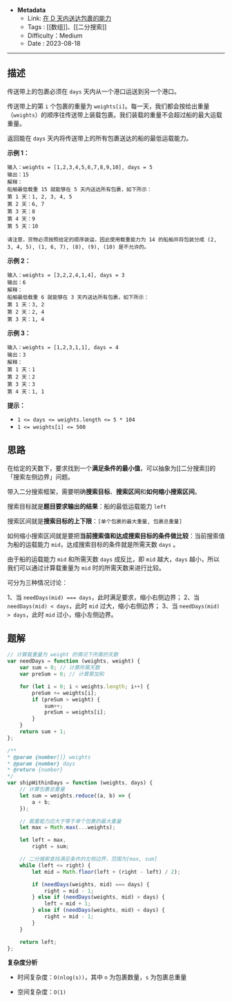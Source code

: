 - **Metadata**
	- Link:  [在 D 天内送达包裹的能力](https://leetcode.cn/problems/capacity-to-ship-packages-within-d-days/description/ "https://leetcode.cn/problems/capacity-to-ship-packages-within-d-days/description/")
	- Tags :  [[数组]]、[[二分搜索]]
	- Difficulty：Medium
	- Date : 2023-08-18
---
## 描述

传送带上的包裹必须在 `days` 天内从一个港口运送到另一个港口。

传送带上的第 `i` 个包裹的重量为 `weights[i]`。每一天，我们都会按给出重量（`weights`）的顺序往传送带上装载包裹。我们装载的重量不会超过船的最大运载重量。

返回能在 `days` 天内将传送带上的所有包裹送达的船的最低运载能力。

**示例 1：**

```
输入：weights = [1,2,3,4,5,6,7,8,9,10], days = 5
输出：15
解释：
船舶最低载重 15 就能够在 5 天内送达所有包裹，如下所示：
第 1 天：1, 2, 3, 4, 5
第 2 天：6, 7
第 3 天：8
第 4 天：9
第 5 天：10

请注意，货物必须按照给定的顺序装运，因此使用载重能力为 14 的船舶并将包装分成 (2, 3, 4, 5), (1, 6, 7), (8), (9), (10) 是不允许的。 
```

**示例 2：**

```
输入：weights = [3,2,2,4,1,4], days = 3
输出：6
解释：
船舶最低载重 6 就能够在 3 天内送达所有包裹，如下所示：
第 1 天：3, 2
第 2 天：2, 4
第 3 天：1, 4
```

**示例 3：**

```
输入：weights = [1,2,3,1,1], days = 4
输出：3
解释：
第 1 天：1
第 2 天：2
第 3 天：3
第 4 天：1, 1
```

**提示：**

- `1 <= days <= weights.length <= 5 * 104`
- `1 <= weights[i] <= 500`

## 思路

在给定的天数下，要求找到一个**满足条件的最小值**，可以抽象为[[二分搜索]]的「搜索左侧边界」问题。

带入二分搜索框架，需要明确**搜索目标**、**搜索区间**和**如何缩小搜索区间**。

搜索目标就是**题目要求输出的结果**：船的最低运载能力 `left`

搜索区间就是**搜索目标的上下限**：`[单个包裹的最大重量, 包裹总重量]`

如何缩小搜索区间就是要把**当前搜索值和达成搜索目标的条件做比较**：当前搜索值为船的运载能力 `mid`，达成搜索目标的条件就是所需天数 `days` 。

由于船的运载能力 `mid` 和所需天数 `days` 成反比，即 `mid` 越大，`days` 越小，所以我们可以通过计算载重量为 `mid` 时的所需天数来进行比较。

可分为三种情况讨论：

1、当 `needDays(mid) === days`，此时满足要求，缩小右侧边界；
2、当 `needDays(mid) < days`，此时 `mid` 过大，缩小右侧边界；
3、当 `needDays(mid) > days`，此时 `mid` 过小，缩小左侧边界。


## 题解

```js
// 计算载重量为 weight 的情况下所需的天数
var needDays = function (weights, weight) {
    var sum = 0; // 计算所需天数
    var preSum = 0; // 计算累加和

    for (let i = 0; i < weights.length; i++) {
        preSum += weights[i];
        if (preSum > weight) {
            sum++;
            preSum = weights[i];
        }
    }
    return sum + 1;
};

/**
* @param {number[]} weights
* @param {number} days
* @return {number}
*/
var shipWithinDays = function (weights, days) {
    // 计算包裹总重量
    let sum = weights.reduce((a, b) => {
        a + b;
    });

    // 载重能力应大于等于单个包裹的最大重量
    let max = Math.max(...weights);

    let left = max,
        right = sum;

    // 二分搜索查找满足条件的左侧边界，范围为[max, sum]
    while (left <= right) {
        let mid = Math.floor(left + (right - left) / 2);

        if (needDays(weights, mid) === days) {
            right = mid - 1;
        } else if (needDays(weights, mid) > days) {
            left = mid + 1;
        } else if (needDays(weights, mid) < days) {
            right = mid - 1;
        }
    }

    return left;
};

```

**复杂度分析**

- 时间复杂度：`O(nlog(s))`，其中 `n` 为包裹数量，`s` 为包裹总重量

- 空间复杂度：`O(1)`